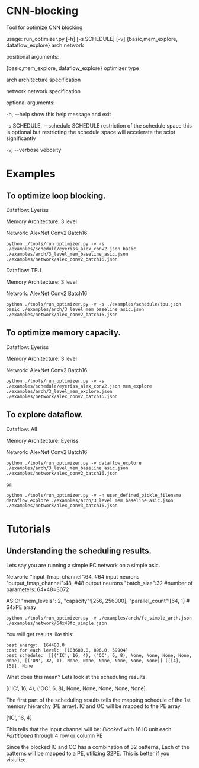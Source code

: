 # CNN-blocking
Tool for optimize CNN blocking

usage: run_optimizer.py [-h] [-s SCHEDULE] [-v]
                        {basic,mem_explore, dataflow_explore} arch network

positional arguments:
  
  {basic,mem_explore, dataflow_explore}   optimizer type

  arch                  architecture specification

  network               network specification

optional arguments:

  -h, --help            show this help message and exit

  -s SCHEDULE, --schedule SCHEDULE restriction of the schedule space
  this is optional but restricting the schedule space will accelerate the scipt significantly

  -v, --verbose         vebosity


# Examples
## To optimize loop blocking.
Dataflow: Eyeriss

Memory Architecture: 3 level

Network: AlexNet Conv2 Batch16

```
python ./tools/run_optimizer.py -v -s ./examples/schedule/eyeriss_alex_conv2.json basic ./examples/arch/3_level_mem_baseline_asic.json ./examples/network/alex_conv2_batch16.json 
```

Dataflow: TPU

Memory Architecture: 3 level

Network: AlexNet Conv2 Batch16

```
python ./tools/run_optimizer.py -v -s ./examples/schedule/tpu.json basic ./examples/arch/3_level_mem_baseline_asic.json ./examples/network/alex_conv2_batch16.json
```

## To optimize memory capacity.
Dataflow: Eyeriss

Memory Architecture: 3 level

Network: AlexNet Conv2 Batch16

```
python ./tools/run_optimizer.py -v -s ./examples/schedule/eyeriss_alex_conv2.json mem_explore ./examples/arch/3_level_mem_explore.json ./examples/network/alex_conv2_batch16.json
```

## To explore dataflow.
Dataflow: All

Memory Architecture: Eyeriss

Network: AlexNet Conv2 Batch16

```
python ./tools/run_optimizer.py -v dataflow_explore ./examples/arch/3_level_mem_baseline_asic.json ./examples/network/alex_conv2_batch16.json
```

or:

```
python ./tools/run_optimizer.py -v -n user_defined_pickle_filename dataflow_explore ./examples/arch/3_level_mem_baseline_asic.json ./examples/network/alex_conv3_batch16.json
```

# Tutorials
## Understanding the scheduling results.
Lets say you are running a simple FC network on a simple asic.

Network:
    "input_fmap_channel":64, #64 input neurons
    "output_fmap_channel":48, #48 output neurons
    "batch_size":32
    #number of parameters: 64x48=3072
    
ASIC:
    "mem_levels": 2,
    "capacity":[256, 256000],
    "parallel_count":[64, 1]  # 64xPE array   

```
python ./tools/run_optimizer.py -v ./examples/arch/fc_simple_arch.json ./examples/network/64x48fc_simple.json
```

You will get results like this:

```
best energy:  164480.0
cost for each level:  [103680.0, 896.0, 59904]
best schedule:  [[('IC', 16, 4), ('OC', 6, 8), None, None, None, None, None], [('ON', 32, 1), None, None, None, None, None, None]] ([[4], [5]], None
```

What does this mean?
Lets look at the scheduling results.

[('IC', 16, 4), ('OC', 6, 8), None, None, None, None, None]

The first part of the scheduling results tells the mapping schedule of the 1st memory hierarchy (PE array).
IC and OC will be mapped to the PE array.

[‘IC’, 16, 4]

This tells that the input channel will be: 
*Blocked* with 16 IC unit each.
*Partitioned* through 4 row or column PE

Since the blocked IC and OC has a combination of 32 patterns, 
Each of the patterns will be mapped to a PE, utilizing 32PE.
This is better if you visiulize..


